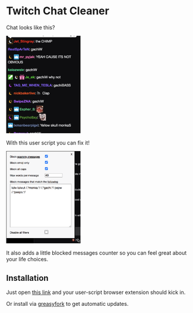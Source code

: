 # Twitch Chat Cleaner

Chat looks like this?  

<img alt="despair" src="https://raw.githubusercontent.com/filipesabella/twitch-chat-cleaner/master/despair.png" width="200">

With this user script you can fix it!

<img alt="solution" src="https://github.com/filipesabella/twitch-chat-cleaner/blob/master/solution.png?raw=true" width="200">

It also adds a little blocked messages counter so you can feel great about your life choices.

## Installation

Just open [this link](https://github.com/filipesabella/twitch-chat-cleaner/raw/master/twitch-chat-cleaner.user.js) and your
user-script browser extension should kick in.

Or install via [greasyfork](https://greasyfork.org/en/scripts/406410-twitch-chat-cleaner) to get automatic updates.
